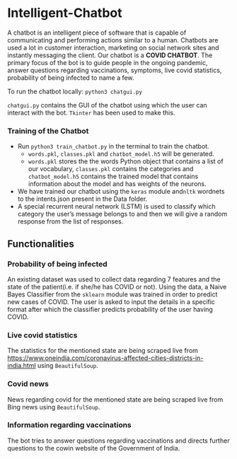 # Intelligent-Chatbot

A chatbot is an intelligent piece of software that is capable of communicating and performing actions similar to a human. Chatbots are used a lot in customer interaction, marketing on social network sites and instantly messaging the client. 
Our chatbot is a **COVID CHATBOT**. The primary focus of the bot is to guide people in the ongoing pandemic, answer questions regarding vaccinations, symptoms, live covid statistics, probability of being infected to name a few. 

To run the chatbot locally: `python3 chatgui.py` 

`chatgui.py` contains the GUI of the chatbot using which the user can interact with the bot. `Tkinter` has been used to make this.


### Training of the Chatbot
- Run `python3 train_chatbot.py` in the terminal to train the chatbot. 
    - `words.pkl`, `classes.pkl` and `chatbot_model.h5` will be generated.
    - `words.pkl` stores the the words Python object that contains a list of our vocabulary, `classes.pkl` contains the categories and `chatbot_model.h5` contains the trained model that contains information about the model and has weights of the neurons.
- We have trained our chatbot using the `keras` module and`nltk` wordnets to the intents.json present in the Data folder.  
- A special recurrent neural network (LSTM) is used to classify which category the user’s message belongs to and then we will give a random response from the list of responses.

## Functionalities
### Probability of being infected
An existing dataset was used to collect data regarding 7 features and the state of the patient(i.e. if she/he has COVID or not). Using the data, a Naive Bayes Classifier from the `sklearn` module was trained in order to predict new cases of COVID. The user is asked to input the details in a specific format after which the classifier predicts probability of the user having COVID.

### Live covid statistics
The statistics for the mentioned state are being scraped live from https://www.oneindia.com/coronavirus-affected-cities-districts-in-india.html using `BeautifulSoup`.

### Covid news
News regarding covid for the mentioned state are being scraped live from Bing news using `BeautifulSoup`.

### Information regarding vaccinations 
The bot tries to answer questions regarding vaccinations and directs further questions to the cowin website of the Government of India. 
